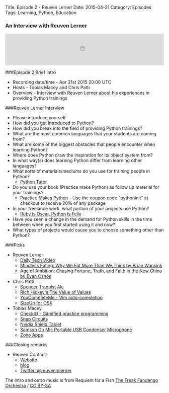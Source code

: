 Title: Episode 2 - Reuven Lerner
Date: 2015-04-21
Category: Episodes
Tags: Learning, Python, Education

### An Interview with Reuven Lerner

<iframe id="audio_iframe" src="https://www.podbean.com/media/player/8gycv-558357?skin=103" width="100%" height="100" frameborder="0" scrolling="no"></iframe>

###Episode 2 Brief intro
-   Recording date/time - Apr 21st 2015 20:00 UTC
-   Hosts - Tobias Macey and Chris Patti
-   Overview - Interview with Reuven Lerner about his experiences in providing Python trainings

###Reuven Lerner Interview
-   Please introduce yourself
-   How did you get introduced to Python?
-   How did you break into the field of providing Python trainings?
-   What are the most common languages that your students are coming from?
-   What are some of the biggest obstacles that people encounter when learning Python?
-   Where does Python draw the inspiration for its object system from?
-   In what way(s) does learning Python differ from learning other languages?
-   What sorts of materials/mediums do you use for training people in Python?
    - [Python Tutor](http://pythontutor.com)
-   Do you use your book (Practice make Python) as follow up material for your trainings?
    - [Practice Makes Python](http://www.lerner.co.il/practice-makes-python) - Use the coupon code "pythoninit" at checkout to receive 20% of any package
-   In your freelance work, what portion of your projects use Python?
    -   [Ruby is Oscar, Python is Felix](http://blog.lerner.co.il/ruby-and-python-and-felix-and-oscar/)
-   Have you seen a change in the demand for Python skills in the time between when you first started using it and now?
-   What types of projects would cause you to choose something other than Python?

###Picks
-   Reuven Lerner
    -   [Daily Tech Video](http://DailyTechVideo.com)
    -   [Mindless Eating: Why We Eat More Than We Think by Brian Wansink](http://www.amazon.com/Mindless-Eating-More-Than-Think/dp/0345526880)
    -   [Age of Ambition: Chasing Fortune, Truth, and Faith in the New China by Evan Osnos](http://www.amazon.com/Age-Ambition-Chasing-Fortune-Truth/dp/0374535272/ref=tmm_pap_swatch_0?_encoding=UTF8&sr=&qid=)
-   Chris Patti
    -   [Spencer Trappist Ale](http://spencerbrewery.com/)
    -   [Rich Hickey's The Value of Values](https://www.youtube.com/watch?v=-6BsiVyC1kM)
    -   [YouCompleteMe - Vim auto-completion](https://github.com/Valloric/YouCompleteMe)
    -   [SizeUp for OSX](http://www.irradiatedsoftware.com/sizeup/)
-   Tobias Macey
    -   [CheckIO - Gamified practice programming](http://www.checkio.org/)
    -   <a target="_blank" href="http://www.amazon.com/s/ref=as_li_ss_tl?_encoding=UTF8&camp=1789&creative=390957&fst=as%3Aoff&keywords=Snap%20circuits&linkCode=ur2&qid=1429692519&rh=n%3A165793011%2Ck%3ASnap%20circuits&rnid=2941120011&tag=renaidev-20&linkId=T5GAEL27J5YUV4ZJ">Snap Circuits</a><img src="https://ir-na.amazon-adsystem.com/e/ir?t=renaidev-20&l=ur2&o=1" width="1" height="1" border="0" alt="" style="border:none !important; margin:0px !important; display: none;" />
    -   <a target="_blank" href="http://www.amazon.com/s/ref=as_li_ss_tl?_encoding=UTF8&camp=1789&creative=390957&hidden-keywords=B00LULVD40%7C%20B00LM6KF7O%7C&ie=UTF8&linkCode=ur2&pf_rd_i=Nvidia%20shield%20tablet&pf_rd_m=ATVPDKIKX0DER&pf_rd_p=1976077942&pf_rd_r=1KAT0GN4AB5JB285FQM6&pf_rd_s=desktop-auto-sparkle&pf_rd_t=301&qid=1429692667&ref=spkl_2_0_1976077942&rh=i%3Aaps%2Ck%3ANVIDIA%20SHIELD&tag=renaidev-20&linkId=KDMMPTU5JURLPGQH">Nvidia Shield Tablet</a><img src="https://ir-na.amazon-adsystem.com/e/ir?t=renaidev-20&l=ur2&o=1" width="1" height="1" border="0" alt="" style="border:none !important; margin:0px !important; display: none;" />
    -   <a href="http://www.amazon.com/gp/product/B001R76D42/ref=as_li_tl?ie=UTF8&camp=1789&creative=390957&creativeASIN=B001R76D42&linkCode=as2&tag=renaidev-20&linkId=NJNJ3BOH7MGMPLNX">Samson Go Mic Portable USB Condenser Microphone</a><img src="http://ir-na.amazon-adsystem.com/e/ir?t=renaidev-20&l=as2&o=1&a=B001R76D42" width="1" height="1" border="0" alt="" style="border:none !important; margin:0px !important; display: none;" />
    -   [Zoho Apps](https://www.zoho.com/)

###Closing remarks
-   Reuven Contact:
    -    [Website](http://lerner.co.il)
    -    [blog](http://lerner.co.il/blog)
    -    [Twitter: @reuvenmlerner](https://twitter.com/reuvenmlerner)

The intro and outro music is from Requiem for a Fish [The Freak Fandango Orchestra](http://freemusicarchive.org/music/The_Freak_Fandango_Orchestra/)  / [CC BY-SA](http://creativecommons.org/licenses/by-sa/3.0/)
